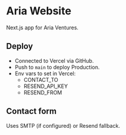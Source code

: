 # Aria Website

Next.js app for Aria Ventures.

## Deploy
- Connected to Vercel via GitHub.
- Push to `main` to deploy Production.
- Env vars to set in Vercel:
  - CONTACT_TO
  - RESEND_API_KEY
  - RESEND_FROM

## Contact form
Uses SMTP (if configured) or Resend fallback.
